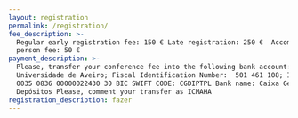 ```yaml
---
layout: registration
permalink: /registration/
fee_description: >-
  Regular early registration fee: 150 € Late registration: 250 €  Accompanying
  person fee: 50 €
payment_description: >-
  Please, transfer your conference fee into the following bank account:  Name:
  Universidade de Aveiro; Fiscal Identification Number:  501 461 108; IBAN: PT50
  0035 0836 00000022430 30 BIC SWIFT CODE: CGDIPTPL Bank name: Caixa Geral de
  Depósitos Please, comment your transfer as ICMAHA
registration_description: fazer
---
```


